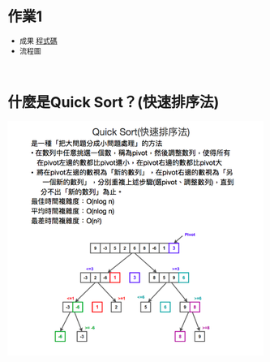 # 作業1
 * 成果
[程式碼](https://github.com/pignini/as/blob/master/HW1/quicksort.py)
 * 流程圖
 
 ![]()

# 什麼是Quick Sort？(快速排序法) 
 
  ![](/image/Quick%20Sort.png)
 
